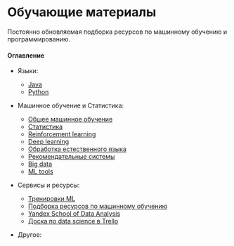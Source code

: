 # Обучающие материалы

Постоянно обновляемая подборка ресурсов по машинному обучению и программированию.

#### Оглавление

* Языки:
  * [Java](/java.md)
  * [Python](/python.md)

* Машинное обучение и Статистика:
  * [Общее машинное обучение](/machine-learning.md)
  * [Статистика](/statistics.md)
  * [Reinforcement learning](/reinforcement-learning.md)
  * [Deep learning](/deep-learning.md)
  * [Обработка естественного языка](/nlp.md)
  * [Рекомендательные системы](/recommender-systems.md)
  * [Big data](/big-data.md)
  * [ML tools](/ml-tools.md)

* Сервисы и ресурсы:
  * [Тренировки ML](http://mltrainings.ru/?filter=activ)
  * [Подборка ресурсов по машинному обучению](https://github.com/demidovakatya/vvedenie-mashinnoe-obuchenie)
  * [Yandex School of Data Analysis](https://github.com/yandexdataschool)
  * [Доска по data science в Trello](https://trello.com/b/rbpEfMld/data-science)

* Другое:
